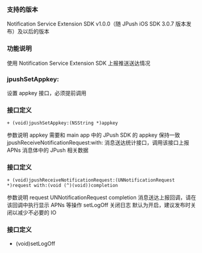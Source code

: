 ### 支持的版本
Notification Service Extension SDK v1.0.0（随 JPush iOS SDK 3.0.7 版本发布）及以后的版本

### 功能说明
使用 Notification Service Extension SDK 上报推送送达情况

### jpushSetAppkey:
设置 appkey 接口，必须提前调用

### 接口定义
```
+ (void)jpushSetAppkey:(NSString *)appkey
```
参数说明
appkey 需要和 main app 中的 JPush SDK 的 appkey 保持一致
jpushReceiveNotificationRequest:with:
消息送达统计接口，调用该接口上报 APNs 消息体中的 JPush 相关数据

### 接口定义
```
+ (void)jpushReceiveNotificationRequest:(UNNotificationRequest *)request with:(void (^)(void))completion
```
参数说明
request UNNotificationRequest
completion 消息送达上报回调，请在该回调中执行显示 APNs 等操作
setLogOff
关闭日志
默认为开启，建议发布时关闭以减少不必要的 IO

### 接口定义
+ (void)setLogOff
